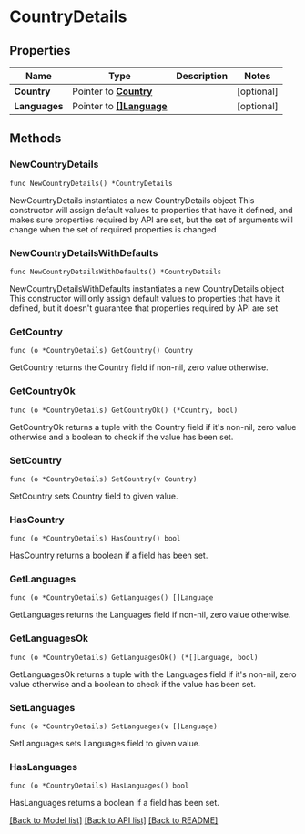 # CountryDetails

## Properties

Name | Type | Description | Notes
------------ | ------------- | ------------- | -------------
**Country** | Pointer to [**Country**](Country.md) |  | [optional] 
**Languages** | Pointer to [**[]Language**](Language.md) |  | [optional] 

## Methods

### NewCountryDetails

`func NewCountryDetails() *CountryDetails`

NewCountryDetails instantiates a new CountryDetails object
This constructor will assign default values to properties that have it defined,
and makes sure properties required by API are set, but the set of arguments
will change when the set of required properties is changed

### NewCountryDetailsWithDefaults

`func NewCountryDetailsWithDefaults() *CountryDetails`

NewCountryDetailsWithDefaults instantiates a new CountryDetails object
This constructor will only assign default values to properties that have it defined,
but it doesn't guarantee that properties required by API are set

### GetCountry

`func (o *CountryDetails) GetCountry() Country`

GetCountry returns the Country field if non-nil, zero value otherwise.

### GetCountryOk

`func (o *CountryDetails) GetCountryOk() (*Country, bool)`

GetCountryOk returns a tuple with the Country field if it's non-nil, zero value otherwise
and a boolean to check if the value has been set.

### SetCountry

`func (o *CountryDetails) SetCountry(v Country)`

SetCountry sets Country field to given value.

### HasCountry

`func (o *CountryDetails) HasCountry() bool`

HasCountry returns a boolean if a field has been set.

### GetLanguages

`func (o *CountryDetails) GetLanguages() []Language`

GetLanguages returns the Languages field if non-nil, zero value otherwise.

### GetLanguagesOk

`func (o *CountryDetails) GetLanguagesOk() (*[]Language, bool)`

GetLanguagesOk returns a tuple with the Languages field if it's non-nil, zero value otherwise
and a boolean to check if the value has been set.

### SetLanguages

`func (o *CountryDetails) SetLanguages(v []Language)`

SetLanguages sets Languages field to given value.

### HasLanguages

`func (o *CountryDetails) HasLanguages() bool`

HasLanguages returns a boolean if a field has been set.


[[Back to Model list]](../README.md#documentation-for-models) [[Back to API list]](../README.md#documentation-for-api-endpoints) [[Back to README]](../README.md)


